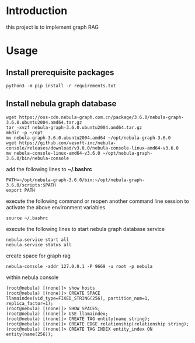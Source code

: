 # Introduction

this project is to implement graph RAG

# Usage

## Install prerequisite packages

```shell
python3 -m pip install -r requirements.txt
```

## Install nebula graph database

```shell
wget https://oss-cdn.nebula-graph.com.cn/package/3.6.0/nebula-graph-3.6.0.ubuntu2004.amd64.tar.gz
tar -xvzf nebula-graph-3.6.0.ubuntu2004.amd64.tar.gz
mkdir -p ~/opt
mv nebula-graph-3.6.0.ubuntu2004.amd64 ~/opt/nebula-graph-3.6.0
wget https://github.com/vesoft-inc/nebula-console/releases/download/v3.6.0/nebula-console-linux-amd64-v3.6.0
mv nebula-console-linux-amd64-v3.6.0 ~/opt/nebula-graph-3.6.0/bin/nebula-console
```

add the following lines to **~/.bashrc**

```shell
PATH=~/opt/nebula-graph-3.6.0/bin:~/opt/nebula-graph-3.6.0/scripts:$PATH
export PATH
```

execute the following command or reopen another command line session to activate the above environment variables

```shell
source ~/.bashrc
```

execute the following lines to start nebula graph database service

```shell
nebula.service start all
nebula.service status all
```

create space for graph rag

```shell
nebula-console -addr 127.0.0.1 -P 9669 -u root -p nebula
```

within nebula console

```shell
(root@nebula) [(none)]> show hosts
(root@nebula) [(none)]> CREATE SPACE llamaindex(vid_type=FIXED_STRING(256), partition_num=1, replica_factor=1);
(root@nebula) [(none)]> SHOW SPACES;
(root@nebula) [(none)]> USE llamaindex;
(root@nebula) [(none)]> CREATE TAG entity(name string);
(root@nebula) [(none)]> CREATE EDGE relationship(relationship string);
(root@nebula) [(none)]> CREATE TAG INDEX entity_index ON entity(name(256));
```


